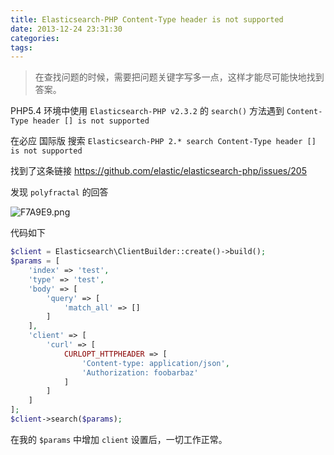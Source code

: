 ```yaml
---
title: Elasticsearch-PHP Content-Type header is not supported
date: 2013-12-24 23:31:30
categories:
tags:
---
```


> 在查找问题的时候，需要把问题关键字写多一点，这样才能尽可能快地找到答案。

PHP5.4 环境中使用 `Elasticsearch-PHP v2.3.2` 的 `search()` 方法遇到 `Content-Type header [] is not supported`

在必应 国际版 搜索 `Elasticsearch-PHP 2.* search Content-Type header [] is not supported`

找到了这条链接 https://github.com/elastic/elasticsearch-php/issues/205

发现 `polyfractal` 的回答

![F7A9E9.png](https://s2.ax1x.com/2019/01/05/F7A9E9.png)

代码如下
```php
$client = Elasticsearch\ClientBuilder::create()->build();
$params = [
    'index' => 'test',
    'type' => 'test',
    'body' => [
        'query' => [
            'match_all' => []
        ]
    ],
    'client' => [
        'curl' => [
            CURLOPT_HTTPHEADER => [
                'Content-type: application/json',
                'Authorization: foobarbaz'
            ]
        ]
    ]
];
$client->search($params);
```

在我的 `$params` 中增加 `client` 设置后，一切工作正常。


